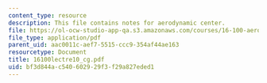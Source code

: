 ```yaml
---
content_type: resource
description: This file contains notes for aerodynamic center.
file: https://ol-ocw-studio-app-qa.s3.amazonaws.com/courses/16-100-aerodynamics-fall-2005/bf3d844ac540602929f3f29a827eded1_16100lectre10_cg.pdf
file_type: application/pdf
parent_uid: aac0011c-aef7-5515-ccc9-354af44ae163
resourcetype: Document
title: 16100lectre10_cg.pdf
uid: bf3d844a-c540-6029-29f3-f29a827eded1
---
```

